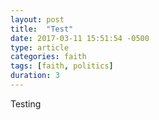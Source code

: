 ```yaml
---
layout: post
title:  "Test"
date: 2017-03-11 15:51:54 -0500
type: article
categories: faith
tags: [faith, politics]
duration: 3
---
```

Testing
